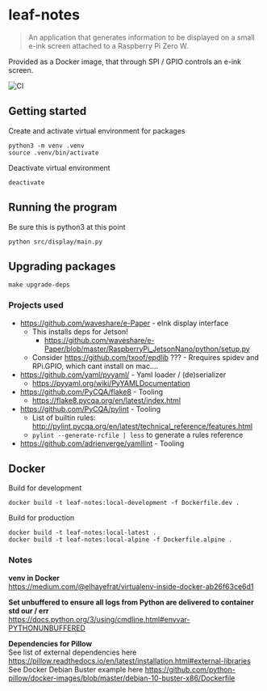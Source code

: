 # leaf-notes

> An application that generates information to be displayed on a small e-ink screen attached to a Raspberry Pi Zero W.

Provided as a Docker image, that through SPI / GPIO controls an e-ink screen.

![CI](https://github.com/rasmuslp/leaf-notes/workflows/CI/badge.svg)

## Getting started
Create and activate virtual environment for packages
```
python3 -m venv .venv
source .venv/bin/activate
```

Deactivate virtual environment
```
deactivate
```

## Running the program
Be sure this is python3 at this point
```
python src/display/main.py
```

## Upgrading packages
```shell
make upgrade-deps
```

### Projects used
* https://github.com/waveshare/e-Paper - eInk display interface
    * This installs deps for Jetson!
        * https://github.com/waveshare/e-Paper/blob/master/RaspberryPi_JetsonNano/python/setup.py
    * Consider https://github.com/txoof/epdlib ??? - Rrequires spidev and RPi.GPIO, which cant install on mac.... 
* https://github.com/yaml/pyyaml/ - Yaml loader / (de)serializer
    * https://pyyaml.org/wiki/PyYAMLDocumentation
* https://github.com/PyCQA/flake8 - Tooling
    * https://flake8.pycqa.org/en/latest/index.html
* https://github.com/PyCQA/pylint - Tooling
    * List of builtin rules: http://pylint.pycqa.org/en/latest/technical_reference/features.html
    * `pylint --generate-rcfile | less` to generate a rules reference
* https://github.com/adrienverge/yamllint - Tooling

## Docker

Build for development
```shell
docker build -t leaf-notes:local-development -f Dockerfile.dev .
```

Build for production
```shell
docker build -t leaf-notes:local-latest .
docker build -t leaf-notes:local-alpine -f Dockerfile.alpine .
```

### Notes

**venv in Docker**  
https://medium.com/@elhayefrat/virtualenv-inside-docker-ab26f63ce6d1

**Set unbuffered to ensure all logs from Python are delivered to container std our / err**  
https://docs.python.org/3/using/cmdline.html#envvar-PYTHONUNBUFFERED

**Dependencies for Pillow**  
See list of external dependencies here https://pillow.readthedocs.io/en/latest/installation.html#external-libraries  
See Docker Debian Buster example here https://github.com/python-pillow/docker-images/blob/master/debian-10-buster-x86/Dockerfile

